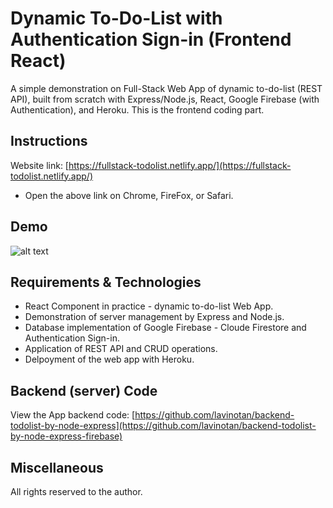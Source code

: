 # Dynamic To-Do-List with Authentication Sign-in (Frontend React)
A simple demonstration on Full-Stack Web App of dynamic to-do-list (REST API), built from scratch with Express/Node.js, React, Google Firebase (with Authentication), and Heroku. This is the frontend coding part.

## Instructions
Website link: [https://fullstack-todolist.netlify.app/](https://fullstack-todolist.netlify.app/)
* Open the above link on Chrome, FireFox, or Safari.

## Demo 
![alt text](https://github.com/lavinotan/backend-todolist-by-node-express/blob/9ca3729ee3ccb60fd670bee5c3d436e764b2b688/dynamic-todolist-with-auth.gif "App demo")

## Requirements & Technologies
* React Component in practice - dynamic to-do-list Web App.
* Demonstration of server management by Express and Node.js.
* Database implementation of Google Firebase - Cloude Firestore and Authentication Sign-in.
* Application of REST API and CRUD operations.
* Delpoyment of the web app with Heroku.

## Backend (server) Code
View the App backend code: [https://github.com/lavinotan/backend-todolist-by-node-express](https://github.com/lavinotan/backend-todolist-by-node-express-firebase)

## Miscellaneous
All rights reserved to the author.